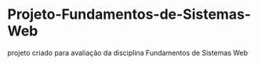 # Projeto-Fundamentos-de-Sistemas-Web
projeto criado para avaliação da disciplina Fundamentos de Sistemas Web
